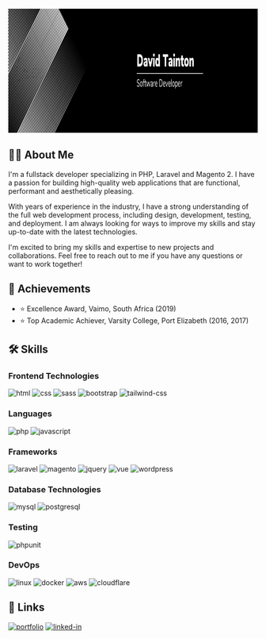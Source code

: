 <p align="center"><img src="https://github.com/dajtainton/dajtainton/blob/main/cover-image.png" width="1000" height="250"  /></p>

## 👨‍💻 About Me

I'm a fullstack developer specializing in PHP, Laravel and Magento 2. I have a passion for building high-quality web applications that are functional, performant and aesthetically pleasing.

With years of experience in the industry, I have a strong understanding of the full web development process, including design, development, testing, and deployment. I am always looking for ways to improve my skills and stay up-to-date with the latest technologies.

I'm excited to bring my skills and expertise to new projects and collaborations. Feel free to reach out to me if you have any questions or want to work together!

## 🏅 Achievements
-   ⭐ Excellence Award, Vaimo, South Africa (2019)
-   ⭐ Top Academic Achiever, Varsity College, Port Elizabeth (2016, 2017)


## 🛠️ Skills

### Frontend Technologies

![html](https://img.shields.io/badge/HTML5-E34F26?style=for-the-badge&logo=html5&logoColor=white)
![css](https://img.shields.io/badge/CSS3-1572B6?style=for-the-badge&logo=css3&logoColor=white)
![sass](https://img.shields.io/badge/SASS-CC6699?style=for-the-badge&logo=sass&logoColor=white)
![bootstrap](https://img.shields.io/badge/Bootstrap-563D7C?style=for-the-badge&logo=bootstrap&logoColor=white)
![tailwind-css](https://img.shields.io/badge/tailwind_css-06B6D4?style=for-the-badge&logo=tailwind-css&logoColor=white)

### Languages

![php](https://img.shields.io/badge/Php-777BB4?style=for-the-badge&logo=php&logoColor=FFFFFF)
![javascript](https://img.shields.io/badge/JavaScript-323330?style=for-the-badge&logo=javascript&logoColor=F7DF1E)

### Frameworks

![laravel](https://img.shields.io/badge/Laravel-FF2D20?style=for-the-badge&logo=laravel&logoColor=white)
![magento](https://img.shields.io/badge/Magento-EE672F?style=for-the-badge&logo=magento&logoColor=white)
![jquery](https://img.shields.io/badge/jQuery-0769AD?style=for-the-badge&logo=jquery&logoColor=white)
![vue](https://img.shields.io/badge/Vue.js-4FC08D?style=for-the-badge&logo=vue.js&logoColor=white)
![wordpress](https://img.shields.io/badge/WordPress-21759B?style=for-the-badge&logo=wordpress&logoColor=white)

### Database Technologies

![mysql](https://img.shields.io/badge/MySQL-4479A1?style=for-the-badge&logo=mysql&logoColor=white)
![postgresql](https://img.shields.io/badge/PostgreSQL-4169E1?style=for-the-badge&logo=postgresql&logoColor=white)

### Testing
![phpunit](https://img.shields.io/badge/PHPUnit-3776AB?style=for-the-badge&logo=Php&logoColor=white)


### DevOps
![linux](https://img.shields.io/badge/Linux-FCC624?style=for-the-badge&logo=Linux&logoColor=white)
![docker](https://img.shields.io/badge/Docker-2496ED?style=for-the-badge&logo=Docker&logoColor=white)
![aws](https://img.shields.io/badge/Amazon_AWS-232F3E?style=for-the-badge&logo=AmazonAWS&logoColor=white)
![cloudflare](https://img.shields.io/badge/cloudflare-F38020?style=for-the-badge&logo=cloudflare&logoColor=white)


## 🔗 Links

[![portfolio](https://img.shields.io/badge/Portfolio-5340ff?style=for-the-badge&logo=Google-chrome&logoColor=white)](https://dajtainton.com/)
[![linked-in](https://img.shields.io/badge/LinkedIn-0077B5?style=for-the-badge&logo=LinkedIn&logoColor=white)](https://www.linkedin.com/in/dajtainton/)
